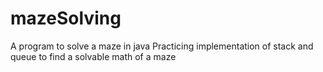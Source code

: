 # mazeSolving
A program to solve a maze in java
Practicing implementation of stack and queue to find a solvable math of a maze
